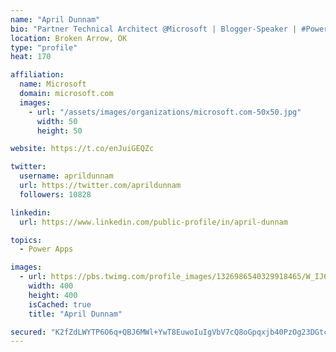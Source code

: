 ```yaml
---
name: "April Dunnam"
bio: "Partner Technical Architect @Microsoft | Blogger-Speaker | #PowerApps, #PowerAutomate, #Office365, #SharePoint | #WIT | #Karaoke Queen"
location: Broken Arrow, OK
type: "profile"
heat: 170

affiliation:
  name: Microsoft
  domain: microsoft.com
  images:
    - url: "/assets/images/organizations/microsoft.com-50x50.jpg"
      width: 50
      height: 50

website: https://t.co/enJuiGEQZc

twitter:
  username: aprildunnam
  url: https://twitter.com/aprildunnam
  followers: 10828

linkedin:
  url: https://www.linkedin.com/public-profile/in/april-dunnam

topics:
  - Power Apps

images:
  - url: https://pbs.twimg.com/profile_images/1326986540329918465/W_IJ6Ih2_400x400.jpg
    width: 400
    height: 400
    isCached: true
    title: "April Dunnam"

secured: "K2fZdLWYTP6O6q+QBJ6MWl+YwT8EuwoIuIgVbV7cQ8oGpqxjb40PzOg23DGtcq5IeBKuDTpBq57+UPE4BFjISAGvUfS69OPoSe9g9jcEhJWAgIrrUK3agZvAT7pju6yqXV0Y03AE+ZqE1MHzK9TUX0TAvdxJ35Ei1cDej8J5YDP56SB3WffRWOVh4zP/ypajfxl4ooB8Ny2uwqYW6KNOKNIJVZOuSzJWOfySapWE/+dsX1TCijV+kJoGD2Oqv9p4AHsqGP3mvu/VmnlOZHxV7o7cU7sBdC9KQZptAZLXtCiO8q9W5Ua0ADuq3cSOGAJnR6s/jSZpCpD0kj7JfCkT5Zp2CViQH/LBN0v3X+Kz64PuB0wWPXt61rznHFijJHWb9xVscmcUYyUJHnzla7TBKYXp1Z8V8jGQqO7incd4ZmI=;76OX1wpOhe8UBWMhTgBTIA=="
---
```


